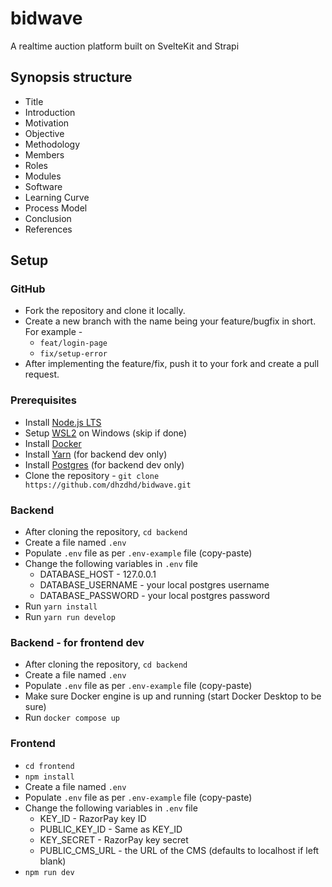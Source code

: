 # bidwave

A realtime auction platform built on SvelteKit and Strapi

## Synopsis structure

- Title
- Introduction
- Motivation
- Objective
- Methodology
- Members
- Roles
- Modules
- Software
- Learning Curve
- Process Model
- Conclusion
- References

## Setup

### GitHub

- Fork the repository and clone it locally.
- Create a new branch with the name being your feature/bugfix in short. For example -
  - `feat/login-page`
  - `fix/setup-error`
- After implementing the feature/fix, push it to your fork and create a pull request.

### Prerequisites

- Install [Node.js LTS](https://nodejs.org/en)
- Setup [WSL2](https://learn.microsoft.com/en-us/windows/wsl/install) on Windows (skip if done)
- Install [Docker](https://www.docker.com/products/docker-desktop/)
- Install [Yarn](https://yarnpkg.com/getting-started/install) (for backend dev only)
- Install [Postgres](https://www.postgresql.org/download/) (for backend dev only)
- Clone the repository - `git clone https://github.com/dhzdhd/bidwave.git`

### Backend

- After cloning the repository, `cd backend`
- Create a file named `.env`
- Populate `.env` file as per `.env-example` file (copy-paste)
- Change the following variables in `.env` file
  - DATABASE_HOST - 127.0.0.1
  - DATABASE_USERNAME - your local postgres username
  - DATABASE_PASSWORD - your local postgres password
- Run `yarn install`
- Run `yarn run develop`

### Backend - for frontend dev

- After cloning the repository, `cd backend`
- Create a file named `.env`
- Populate `.env` file as per `.env-example` file (copy-paste)
- Make sure Docker engine is up and running (start Docker Desktop to be sure)
- Run `docker compose up`

### Frontend

- `cd frontend`
- `npm install`
- Create a file named `.env`
- Populate `.env` file as per `.env-example` file (copy-paste)
- Change the following variables in `.env` file
  - KEY_ID - RazorPay key ID
  - PUBLIC_KEY_ID - Same as KEY_ID
  - KEY_SECRET - RazorPay key secret
  - PUBLIC_CMS_URL - the URL of the CMS (defaults to localhost if left blank)
- `npm run dev`
